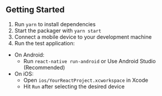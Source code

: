 ## Getting Started
1. Run `yarn` to install dependencies
2. Start the packager with `yarn start`
3. Connect a mobile device to your development machine
4. Run the test application:

- On Android:
  - Run `react-native run-android` or Use Android Studio (Recommended)
- On iOS:
  - Open `ios/YourReactProject.xcworkspace` in Xcode
  - Hit `Run` after selecting the desired device
